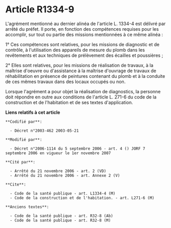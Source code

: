 # Article R1334-9

L'agrément mentionné au dernier alinéa de l'article L. 1334-4 est délivré par arrêté du préfet. Il porte, en fonction des
compétences requises pour les accomplir, sur tout ou partie des missions mentionnées à ce même alinéa :

1° Ces compétences sont relatives, pour les missions de diagnostic et de contrôle, à l'utilisation des appareils de mesure du
plomb dans les revêtements et aux techniques de prélèvement des écailles et poussières ;

2° Elles sont relatives, pour les missions de réalisation de travaux, à la maîtrise d'oeuvre ou d'assistance à la maîtrise
d'ouvrage de travaux de réhabilitation en présence de peintures contenant du plomb et à la conduite de ces mêmes travaux dans
des locaux occupés ou non.

Lorsque l'agrément a pour objet la réalisation de diagnostics, la personne doit répondre en outre aux conditions de l'article
L. 271-6 du code de la construction et de l'habitation et de ses textes d'application.

**Liens relatifs à cet article**

	**Codifié par**:

	  - Décret n°2003-462 2003-05-21

	**Modifié par**:

	  - Décret n°2006-1114 du 5 septembre 2006 - art. 4 () JORF 7 septembre 2006 en vigueur le 1er novembre 2007

	**Cité par**:

	  - Arrêté du 21 novembre 2006 - art. 2 (VD)
	  - Arrêté du 21 novembre 2006 - art. Annexe 2 (V)

	**Cite**:

	  - Code de la santé publique - art. L1334-4 (M)
	  - Code de la construction et de l'habitation. - art. L271-6 (M)

	**Anciens textes**:

	  - Code de la santé publique - art. R32-8 (Ab)
	  - Code de la santé publique - art. R32-8 (M)
